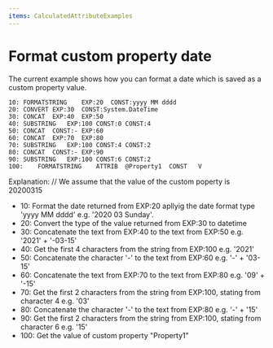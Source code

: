 ```yaml
---
items: CalculatedAttributeExamples
---
```


# Format custom property date

The current example shows how you can format a date which is saved as a custom property value.


```
10:	FORMATSTRING	EXP:20	CONST:yyyy MM dddd		
20:	CONVERT	EXP:30	CONST:System.DateTime		
30:	CONCAT	EXP:40	EXP:50		
40:	SUBSTRING	EXP:100	CONST:0	CONST:4
50:	CONCAT	CONST:-	EXP:60		
60:	CONCAT	EXP:70	EXP:80		
70:	SUBSTRING	EXP:100	CONST:4	CONST:2
80:	CONCAT	CONST:-	EXP:90		
90:	SUBSTRING	EXP:100	CONST:6	CONST:2
100:	FORMATSTRING	ATTRIB	@Property1	CONST	V		

```



Explanation:
// We assume that the value of the custom poperty is 20200315

- 10: Format the date returned from EXP:20 apllyig the date format type 'yyyy MM dddd' e.g. '2020 03 Sunday'.
- 20: Convert the type of the value returned from EXP:30 to datetime	
- 30: Concatenate the text from EXP:40 to the text from EXP:50 e.g. '2021' + '-03-15'
- 40: Get the first 4 characters from the string from EXP:100 e.g. '2021'
- 50: Concatenate the character '-' to the text from EXP:60 e.g. '-' + '03-15'
- 60: Concatenate the text from EXP:70 to the text from EXP:80 e.g. '09' + '-15'
- 70: Get the first 2 characters from the string from EXP:100, stating from character 4 e.g. '03'
- 80: Concatenate the character '-' to the text from EXP:80 e.g. '-' + '15'
- 90: Get the first 2 characters from the string from EXP:100, stating from character 6 e.g. '15'
- 100: Get the value of custom property "Property1"
